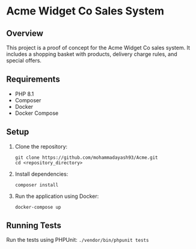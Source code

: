 # Acme Widget Co Sales System

## Overview

This project is a proof of concept for the Acme Widget Co sales system. It includes a shopping basket with products, delivery charge rules, and special offers.

## Requirements

- PHP 8.1
- Composer
- Docker
- Docker Compose

## Setup

1. Clone the repository:
    ```
    git clone https://github.com/mohammadayash93/Acme.git
    cd <repository_directory>
    ```

2. Install dependencies:
    ```
    composer install
    ```

3. Run the application using Docker:
    ```
    docker-compose up
    ```

## Running Tests

Run the tests using PHPUnit:
    ```
    ./vendor/bin/phpunit tests         
    ```
